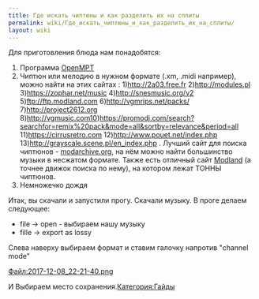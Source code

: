 ```yaml
---
title: Где искать чиптюны и как разделить их на сплиты
permalink: wiki/Где_искать_чиптюны_и_как_разделить_их_на_сплиты/
layout: wiki
---
```


Для приготовления блюда нам понадобятся:

1.  Программа [OpenMPT](https://openmpt.org/)
2.  Чиптюн или мелодию в нужном формате (.xm, .midi например), можно
    найти на этих сайтах : 1)http://2a03.free.fr 2)http://modules.pl
    3)[<https://zophar.net/music>](https://www.zophar.net/music)
    4)http://snesmusic.org/v2 5)ftp://ftp.modland.com
    6)http://vgmrips.net/packs/ 7)http://project2612.org
    8)http://vgmusic.com10)https://promodj.com/search?searchfor=remix%20pack&mode=all&sortby=relevance&period=all
    11)https://cirrusretro.com 12)http://www.pouet.net/index.php
    13)http://grayscale.scene.pl/en_index.php . Лучший сайт для поиска
    чиптюнов - [modarchive.org](http://www.modarchive.org), на нём можно
    найти большинство музыки в несжатом формате. Также есть отличный
    сайт [Modland](https://www.exotica.org.uk/wiki/Special:Modland) (а
    точнее движок поиска по нему), на котором лежат ТОННЫ чиптюнов.
3.  Немножечко дождя

Итак, вы скачали и запустили прогу. Скачали музыку. В проге делаем
следующее:

-   file -\> open - выбираем нашу музыку
-   fille -\> export as lossy

Слева наверху выбираем формат и ставим галочку напротив "channel mode"

[Файл:2017-12-08_22-21-40.png](Файл:2017-12-08_22-21-40.png "wikilink")

И Выбираем место
сохранения.[Категория:Гайды](Категория:Гайды "wikilink")
